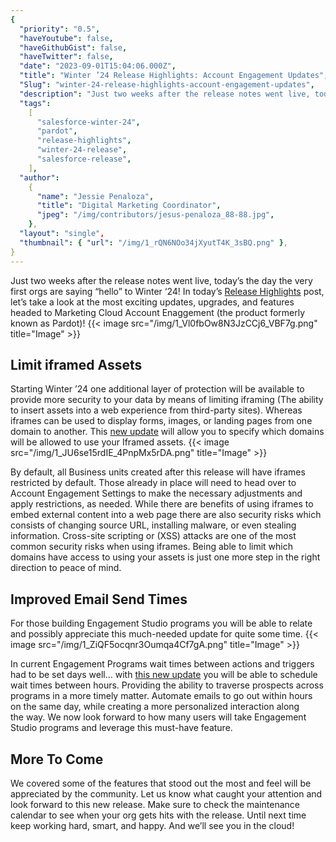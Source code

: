 ```yaml
---
{
  "priority": "0.5",
  "haveYoutube": false,
  "haveGithubGist": false,
  "haveTwitter": false,
  "date": "2023-09-01T15:04:06.000Z",
  "title": "Winter ’24 Release Highlights: Account Engagement Updates",
  "Slug": "winter-24-release-highlights-account-engagement-updates",
  "description": "Just two weeks after the release notes went live, today’s the day the very first orgs are saying “hello” to Winter ‘24!.",
  "tags":
    [
      "salesforce-winter-24",
      "pardot",
      "release-highlights",
      "winter-24-release",
      "salesforce-release",
    ],
  "author":
    {
      "name": "Jessie Penaloza",
      "title": "Digital Marketing Coordinator",
      "jpeg": "/img/contributors/jesus-penaloza_88-88.jpg",
    },
  "layout": "single",
  "thumbnail": { "url": "/img/1_rQN6NOo34jXyutT4K_3sBQ.png" },
}
---
```


Just two weeks after the release notes went live, today’s the day the very first orgs are saying “hello” to Winter ‘24!
In today’s [Release Highlights](https://medium.com/creme-de-la-crm/releasehighlights/home) post, let’s take a look at the most exciting updates, upgrades, and features headed to Marketing Cloud Account Enaggement (the product formerly known as Pardot)!
{{< image src="/img/1_Vl0fbOw8N3JzCCj6_VBF7g.png" title="Image" >}}

## Limit iframed Assets

Starting Winter ’24 one additional layer of protection will be available to provide more security to your data by means of limiting iframing (The ability to insert assets into a web experience from third-party sites). Whereas iframes can be used to display forms, images, or landing pages from one domain to another. This [new update](https://help.salesforce.com/s/articleView?id=release-notes.rn_mcae_iframe_restriction.htm&release=246&type=5) will allow you to specify which domains will be allowed to use your Iframed assets.
{{< image src="/img/1_JU6se15rdIE_4PnpMx5rDA.png" title="Image" >}}

By default, all Business units created after this release will have iframes restricted by default. Those already in place will need to head over to Account Engagement Settings to make the necessary adjustments and apply restrictions, as needed.
While there are benefits of using iframes to embed external content into a web page there are also security risks which consists of changing source URL, installing malware, or even stealing information. Cross-site scripting or (XSS) attacks are one of the most common security risks when using iframes. Being able to limit which domains have access to using your assets is just one more step in the right direction to peace of mind.

## Improved Email Send Times

For those building Engagement Studio programs you will be able to relate and possibly appreciate this much-needed update for quite some time.
{{< image src="/img/1_ZiQF5ocqnr3Oumqa4Cf7gA.png" title="Image" >}}

In current Engagement Programs wait times between actions and triggers had to be set days well… with [this new update](https://help.salesforce.com/s/articleView?id=release-notes.rn_mcae_wait_times_less_than_a_day.htm&release=246&type=5) you will be able to schedule wait times between hours. Providing the ability to traverse prospects across programs in a more timely matter. Automate emails to go out within hours on the same day, while creating a more personalized interaction along the way.
We now look forward to how many users will take Engagement Studio programs and leverage this must-have feature.

## More To Come

We covered some of the features that stood out the most and feel will be appreciated by the community. Let us know what caught your attention and look forward to this new release. Make sure to check the maintenance calendar to see when your org gets hits with the release. Until next time keep working hard, smart, and happy.
And we’ll see you in the cloud!
